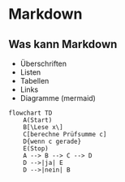 # Markdown
## Was kann Markdown
- Überschriften
- Listen
- Tabellen
- Links
- Diagramme (mermaid)

```mermaid
flowchart TD
    A(Start)
    B[\Lese x\]
    C[berechne Prüfsumme c]
    D{wenn c gerade}
    E(Stop)
    A --> B --> C --> D
    D -->|ja| E
    D -->|nein| B
```